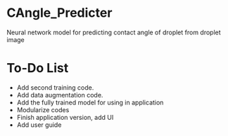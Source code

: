 # CAngle_Predicter
Neural network model for predicting contact angle of droplet from droplet image


# To-Do List

- Add second training code.
- Add data augmentation code.
- Add the fully trained model for using in application
- Modularize codes 
- Finish application version, add UI
- Add user guide
